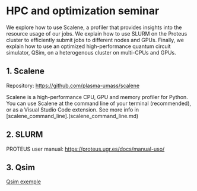 # HPC and optimization seminar

We explore how to use Scalene, a profiler that provides insights into the resource usage of our jobs. We explain how to use SLURM on the Proteus cluster to efficiently submit jobs to different nodes and GPUs. Finally, we explain how to use an optimized high-performance quantum circuit simulator, QSim, on a heterogenous cluster on multi-CPUs and GPUs.

## 1. Scalene

Repository: https://github.com/plasma-umass/scalene

Scalene is a high-performance CPU, GPU and memory profiler for Python. You can use Scalene at the command line of your terminal (recommended), or as a Visual Studio Code extension. See more info in [scalene_command_line].(scalene_command_line.md)

## 2. SLURM

PROTEUS user manual: https://proteus.ugr.es/docs/manual-uso/

## 3. Qsim

[Qsim exemple](Qsim_seminar.ipynb)
